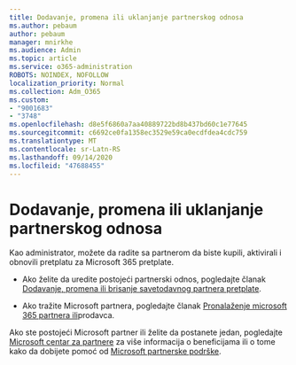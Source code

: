 ```yaml
---
title: Dodavanje, promena ili uklanjanje partnerskog odnosa
ms.author: pebaum
author: pebaum
manager: mnirkhe
ms.audience: Admin
ms.topic: article
ms.service: o365-administration
ROBOTS: NOINDEX, NOFOLLOW
localization_priority: Normal
ms.collection: Adm_O365
ms.custom:
- "9001683"
- "3748"
ms.openlocfilehash: d8e5f6860a7aa40889722bd8b437bd60c1e77645
ms.sourcegitcommit: c6692ce0fa1358ec3529e59ca0ecdfdea4cdc759
ms.translationtype: MT
ms.contentlocale: sr-Latn-RS
ms.lasthandoff: 09/14/2020
ms.locfileid: "47688455"
---
```

# <a name="add-change-or-remove-a-partner-relationship"></a>Dodavanje, promena ili uklanjanje partnerskog odnosa

Kao administrator, možete da radite sa partnerom da biste kupili, aktivirali i obnovili pretplatu za Microsoft 365 pretplate. 

- Ako želite da uredite postojeći partnerski odnos, pogledajte članak [Dodavanje, promena ili brisanje savetodavnog partnera pretplate](https://docs.microsoft.com/microsoft-365/admin/misc/add-partner?view=o365-worldwide).

- Ako tražite Microsoft partnera, pogledajte članak [Pronalaženje microsoft 365 partnera ili](https://docs.microsoft.com/microsoft-365/admin/manage/find-your-partner-or-reseller?view=o365-worldwide)prodavca.

Ako ste postojeći Microsoft partner ili želite da postanete jedan, pogledajte [Microsoft centar za partnere](https://support.microsoft.com/help/4499930/partner-center-overview) za više informacija o beneficijama ili o tome kako da dobijete pomoć od [Microsoft partnerske podrške](https://aka.ms/partnersupport).
